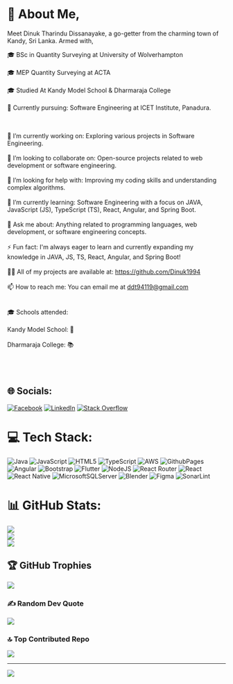 # 💫 About Me,
Meet Dinuk Tharindu Dissanayake, a go-getter from the charming town of Kandy, Sri Lanka. Armed with,

🎓 BSc in Quantity Surveying at University of Wolverhampton </br></br>
🎓 MEP Quantity Surveying at ACTA  </br></br>
🎓 Studied At Kandy Model School & Dharmaraja College  </br></br>
🌱 Currently pursuing: Software Engineering at ICET Institute, Panadura.  </br></br></br>


🔭 I’m currently working on: Exploring various projects in Software Engineering.<br><br>👯 I’m looking to collaborate on: Open-source projects related to web development or software engineering.<br><br>🤝 I’m looking for help with: Improving my coding skills and understanding complex algorithms.<br><br>🌱 I’m currently learning: Software Engineering with a focus on JAVA, JavaScript (JS), TypeScript (TS), React, Angular, and Spring Boot.<br><br>💬 Ask me about: Anything related to programming languages, web development, or software engineering concepts.<br><br>⚡ Fun fact: I'm always eager to learn and currently expanding my knowledge in JAVA, JS, TS, React, Angular, and Spring Boot!<br><br>👨‍💻 All of my projects are available at: https://github.com/Dinuk1994<br><br>📫 How to reach me: You can email me at ddt94119@gmail.com<br><br><br>   🎓 Schools attended:<br><br>               Kandy Model School: 🏫<br> </br>               Dharmaraja College: 📚  </br></br></br></br>


## 🌐 Socials:
[![Facebook](https://img.shields.io/badge/Facebook-%231877F2.svg?logo=Facebook&logoColor=white)](https://facebook.com/https://www.facebook.com/profile.php?id=100006024227651) [![LinkedIn](https://img.shields.io/badge/LinkedIn-%230077B5.svg?logo=linkedin&logoColor=white)](https://linkedin.com/in/www.linkedin.com/in/dinuk-dissanayake-3a0ba7270) [![Stack Overflow](https://img.shields.io/badge/-Stackoverflow-FE7A16?logo=stack-overflow&logoColor=white)](https://stackoverflow.com/users/https://stackoverflow.com/users/19545027/dd-dtd) 

# 💻 Tech Stack:
![Java](https://img.shields.io/badge/java-%23ED8B00.svg?style=for-the-badge&logo=openjdk&logoColor=white) ![JavaScript](https://img.shields.io/badge/javascript-%23323330.svg?style=for-the-badge&logo=javascript&logoColor=%23F7DF1E) ![HTML5](https://img.shields.io/badge/html5-%23E34F26.svg?style=for-the-badge&logo=html5&logoColor=white) ![TypeScript](https://img.shields.io/badge/typescript-%23007ACC.svg?style=for-the-badge&logo=typescript&logoColor=white) ![AWS](https://img.shields.io/badge/AWS-%23FF9900.svg?style=for-the-badge&logo=amazon-aws&logoColor=white) ![GithubPages](https://img.shields.io/badge/github%20pages-121013?style=for-the-badge&logo=github&logoColor=white) ![Angular](https://img.shields.io/badge/angular-%23DD0031.svg?style=for-the-badge&logo=angular&logoColor=white) ![Bootstrap](https://img.shields.io/badge/bootstrap-%238511FA.svg?style=for-the-badge&logo=bootstrap&logoColor=white) ![Flutter](https://img.shields.io/badge/Flutter-%2302569B.svg?style=for-the-badge&logo=Flutter&logoColor=white) ![NodeJS](https://img.shields.io/badge/node.js-6DA55F?style=for-the-badge&logo=node.js&logoColor=white) ![React Router](https://img.shields.io/badge/React_Router-CA4245?style=for-the-badge&logo=react-router&logoColor=white) ![React](https://img.shields.io/badge/react-%2320232a.svg?style=for-the-badge&logo=react&logoColor=%2361DAFB) ![React Native](https://img.shields.io/badge/react_native-%2320232a.svg?style=for-the-badge&logo=react&logoColor=%2361DAFB) ![MicrosoftSQLServer](https://img.shields.io/badge/Microsoft%20SQL%20Server-CC2927?style=for-the-badge&logo=microsoft%20sql%20server&logoColor=white) ![Blender](https://img.shields.io/badge/blender-%23F5792A.svg?style=for-the-badge&logo=blender&logoColor=white) ![Figma](https://img.shields.io/badge/figma-%23F24E1E.svg?style=for-the-badge&logo=figma&logoColor=white) ![SonarLint](https://img.shields.io/badge/SonarLint-CB2029?style=for-the-badge&logo=SONARLINT&logoColor=white)
# 📊 GitHub Stats:
![](https://github-readme-stats.vercel.app/api?username=Dinuk1994&theme=blue-green&hide_border=false&include_all_commits=true&count_private=true)<br/>
![](https://github-readme-streak-stats.herokuapp.com/?user=Dinuk1994&theme=blue-green&hide_border=false)<br/>
![](https://github-readme-stats.vercel.app/api/top-langs/?username=Dinuk1994&theme=blue-green&hide_border=false&include_all_commits=true&count_private=true&layout=compact)

## 🏆 GitHub Trophies
![](https://github-profile-trophy.vercel.app/?username=Dinuk1994&theme=tokyonight&no-frame=false&no-bg=false&margin-w=4)

### ✍️ Random Dev Quote
![](https://quotes-github-readme.vercel.app/api?type=horizontal&theme=tokyonight)

### 🔝 Top Contributed Repo
![](https://github-contributor-stats.vercel.app/api?username=Dinuk1994&limit=5&theme=tokyonight&combine_all_yearly_contributions=true)

---
[![](https://visitcount.itsvg.in/api?id=Dinuk1994&icon=1&color=1)](https://visitcount.itsvg.in)

<!-- Proudly created with GPRM ( https://gprm.itsvg.in ) -->
